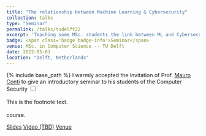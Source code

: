 ```yaml
---
title: "The relationship between Machine Learning & Cybersecurity"
collection: talks
type: "Seminar"
permalink: /talks/tudelft22
excerpt: 'Teaching some MSc. students the link between ML and Cybersecurity'
badge: <span class='badge badge-info'>Seminar</span>
venue: MSc. in Computer Science -- TU Delft
date: 2022-05-03
location: "Delft, Netherlands"
---
```

{% include base_path %}
I warmly accepted the invitation of Prof. [Mauro Conti](https://www.tudelft.nl/ewi/over-de-faculteit/afdelingen/intelligent-systems/cybersecurity/people/mauro-conti) to give an introductory seminar to his students of the Computer Security <input type="checkbox" id="cb1" /><label for="cb1"><sup></sup></label><span><br><br>This is the footnote text.<br><br></span> course.

<a class="btn btn-outline-primary my-1 mr-1 btn-sm" href="{{ base_path }}/files/talks/TUDelft22_seminar.pdf" target="_blank" rel="noopener">Slides</a>
<a class="btn btn-outline-primary my-1 mr-1 btn-sm" href="#" target="_blank" rel="noopener">Video (TBD)</a>
<a class="btn btn-outline-primary my-1 mr-1 btn-sm" href="https://www.tudelft.nl/en/education/programmes/masters/cs/msc-computer-science" target="_blank" rel="noopener">Venue</a>



